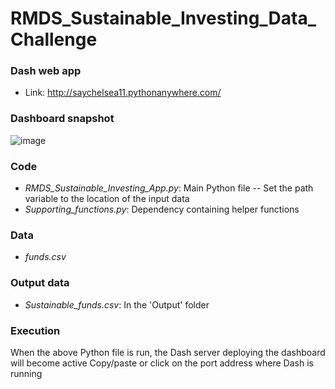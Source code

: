 # RMDS_Sustainable_Investing_Data_Challenge

### **Dash web app**
- Link: http://saychelsea11.pythonanywhere.com/

### **Dashboard snapshot**

![image](https://user-images.githubusercontent.com/31114603/151738693-d64255e3-bb05-4b43-a6e0-80690eb66c1e.png)

### **Code**
- *RMDS_Sustainable_Investing_App.py*: Main Python file
-- Set the path variable to the location of the input data
- *Supporting_functions.py*: Dependency containing helper functions

### **Data** 
- *funds.csv*

### **Output data**
- *Sustainable_funds.csv*: In the 'Output' folder

### **Execution** 
When the above Python file is run, the Dash server deploying the dashboard will become active
Copy/paste or click on the port address where Dash is running 
